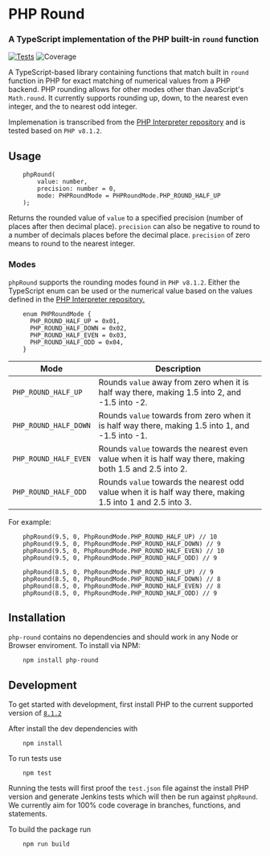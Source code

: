 # PHP Round
### A TypeScript implementation of the PHP built-in `round` function

[![Tests](https://github.com/e-newton/php-round/actions/workflows/run-tests.yml/badge.svg)](https://github.com/e-newton/php-round/actions/workflows/run-tests.yml)
![Coverage](https://img.shields.io/endpoint?url=https://gist.githubusercontent.com/e-newton/973903d12880da1524ee6f9c9005ee23/raw/coverage_badge.json)

A TypeScript-based library containing functions that match built in `round` function in PHP for exact matching of numerical
values from a PHP backend. PHP rounding allows for other modes other than JavaScript's `Math.round`. It currently supports rounding
up, down, to the nearest even integer, and the to nearest odd integer.

Implemenation is transcribed from the [PHP Interpreter repository](https://github.com/php/php-src/blob/master/ext/standard/math.c) and 
is tested based on `PHP v8.1.2`.

## Usage

```
    phpRound(
        value: number,
        precision: number = 0,
        mode: PHPRoundMode = PHPRoundMode.PHP_ROUND_HALF_UP
    );
```

Returns the rounded value of `value` to a specified precision (number of places after then decimal place). 
`precision` can also be negative to round to a number of decimals places before the decimal place. `precision` of zero means
to round to the nearest integer.

### Modes

`phpRound` supports the rounding modes found in `PHP v8.1.2`. Either the TypeScript enum can be used or the numerical value
based on the values defined in the [PHP Interpreter repository.](https://github.com/php/php-src/blob/master/ext/standard/php_math_round_mode.h)

```
    enum PHPRoundMode {
      PHP_ROUND_HALF_UP = 0x01,
      PHP_ROUND_HALF_DOWN = 0x02,
      PHP_ROUND_HALF_EVEN = 0x03,
      PHP_ROUND_HALF_ODD = 0x04,
    }
```

|Mode                 | Description                                                                                              |
|---------------------|----------------------------------------------------------------------------------------------------------|
|`PHP_ROUND_HALF_UP`  | Rounds `value` away from zero when it is half way there, making 1.5 into 2, and -1.5 into -2.            |
|`PHP_ROUND_HALF_DOWN`| Rounds `value` towards from zero when it is half way there, making 1.5 into 1, and -1.5 into -1.         |
|`PHP_ROUND_HALF_EVEN`| Rounds `value` towards the nearest even value when it is half way there, making both 1.5 and 2.5 into 2. |
|`PHP_ROUND_HALF_ODD` | Rounds `value` towards the nearest odd value when it is half way there, making 1.5 into 1 and 2.5 into 3.|


For example:
```
    phpRound(9.5, 0, PhpRoundMode.PHP_ROUND_HALF_UP) // 10
    phpRound(9.5, 0, PhpRoundMode.PHP_ROUND_HALF_DOWN) // 9
    phpRound(9.5, 0, PhpRoundMode.PHP_ROUND_HALF_EVEN) // 10
    phpRound(9.5, 0, PhpRoundMode.PHP_ROUND_HALF_ODD) // 9

    phpRound(8.5, 0, PhpRoundMode.PHP_ROUND_HALF_UP) // 9
    phpRound(8.5, 0, PhpRoundMode.PHP_ROUND_HALF_DOWN) // 8
    phpRound(8.5, 0, PhpRoundMode.PHP_ROUND_HALF_EVEN) // 8
    phpRound(8.5, 0, PhpRoundMode.PHP_ROUND_HALF_ODD) // 9
```


## Installation
`php-round` contains no dependencies and should work in any Node or Browser enviroment. To install via NPM:
```
    npm install php-round
```

## Development
To get started with development, first install PHP to the current supported version of [`8.1.2`](https://www.php.net/downloads)

After install the dev dependencies with 
```
    npm install
```

To run tests use
```
    npm test
```

Running the tests will first proof the `test.json` file against the install PHP version and generate Jenkins
tests which will then be run against `phpRound`. We currently aim for 100% code coverage in branches, functions, and statements.

To build the package run
```
    npm run build
```
